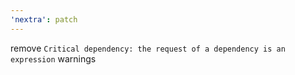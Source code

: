 ```yaml
---
'nextra': patch
---
```


remove `Critical dependency: the request of a dependency is an expression` warnings
